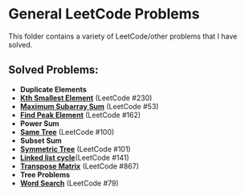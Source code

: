 # General LeetCode Problems

This folder contains a variety of LeetCode/other problems that I have solved.

## Solved Problems:
- **Duplicate Elements**
- **[Kth Smallest Element](https://leetcode.com/problems/kth-smallest-element-in-a-bst/)** (LeetCode #230)
- **[Maximum Subarray Sum](https://leetcode.com/problems/maximum-subarray/)** (LeetCode #53)
- **[Find Peak Element](https://leetcode.com/problems/find-peak-element/)** (LeetCode #162)
- **Power Sum**
- **[Same Tree](https://leetcode.com/problems/same-tree/)** (LeetCode #100)
- **Subset Sum**
- **[Symmetric Tree](https://leetcode.com/problems/symmetric-tree/)** (LeetCode #101)
- **[Linked list cycle](https://leetcode.com/problems/linked-list-cycle/)**(LeetCode #141)
- **[Transpose Matrix](https://leetcode.com/problems/transpose-matrix/)** (LeetCode #867)
- **Tree Problems**
- **[Word Search](https://leetcode.com/problems/word-search/)** (LeetCode #79)